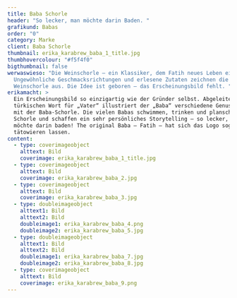 ```yaml
---
title: Baba Schorle
header: "So lecker, man möchte darin Baden. "
grafikund: Babas
order: "0"
category: Marke
client: Baba Schorle
thumbnail: erika_karabrew_baba_1_title.jpg
thumbhovercolour: "#f5f4f0"
bigthumbnail: false
werwaswieso: "Die Weinschorle – ein Klassiker, dem Fatih neues Leben einhaucht.
  Ungewöhnliche Geschmacksrichtungen und erlesene Zutaten zeichnen die
  Weinschorle aus. Die Idee ist geboren – das Erscheinungsbild fehlt. "
erikamacht: >
  Ein Erscheinungsbild so einzigartig wie der Gründer selbst. Abgeleitet vom
  türkischen Wort für „Vater“ illustriert der „Baba“ verschiedene Genussmomente
  mit der Baba-Schorle. Die vielen Babas schwimmen, trinken und planschen in der
  Schorle und schaffen ein sehr persönliches Storytelling – so lecker, man
  möchte darin baden! The original Baba – Fatih – hat sich das Logo sogar
  tätowieren lassen.
content:
  - type: coverimageobject
    alttext: Bild
    coverimage: erika_karabrew_baba_1_title.jpg
  - type: coverimageobject
    alttext: Bild
    coverimage: erika_karabrew_baba_2.jpg
  - type: coverimageobject
    alttext: Bild
    coverimage: erika_karabrew_baba_3.jpg
  - type: doubleimageobject
    alttext1: Bild
    alttext2: Bild
    doubleimage1: erika_karabrew_baba_4.png
    doubleimage2: erika_karabrew_baba_5.jpg
  - type: doubleimageobject
    alttext1: Bild
    alttext2: Bild
    doubleimage1: erika_karabrew_baba_7.jpg
    doubleimage2: erika_karabrew_baba_8.jpg
  - type: coverimageobject
    alttext: Bild
    coverimage: erika_karabrew_baba_9.png
---
```

